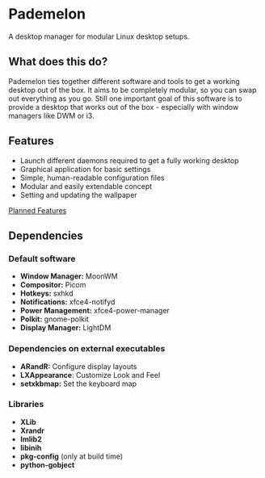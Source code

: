# Pademelon

A desktop manager for modular Linux desktop setups.

## What does this do?
Pademelon ties together different software and tools to get a working desktop out of the box.
It aims to be completely modular, so you can swap out everything as you go.
Still one important goal of this software is to provide a desktop that works out of the box - especially with window managers like DWM or i3.

## Features
* Launch different daemons required to get a fully working desktop
* Graphical application for basic settings
* Simple, human-readable configuration files
* Modular and easily extendable concept
* Setting and updating the wallpaper

[Planned Features](doc/todo.md)

## Dependencies

### Default software
* **Window Manager:** MoonWM
* **Compositor:** Picom
* **Hotkeys:** sxhkd
* **Notifications:** xfce4-notifyd
* **Power Management:** xfce4-power-manager
* **Polkit:** gnome-polkit
* **Display Manager:** LightDM

### Dependencies on external executables
* **ARandR:** Configure display layouts
* **LXAppearance**: Customize Look and Feel
* **setxkbmap:** Set the keyboard map

### Libraries
* **XLib**
* **Xrandr**
* **Imlib2**
* **libinih**
* **pkg-config** (only at build time)
* **python-gobject**
